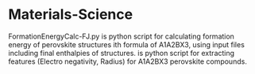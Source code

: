 # Materials-Science
FormationEnergyCalc-FJ.py is python script for calculating formation energy of perovskite structures ith formula of A1A2BX3, using input files including final enthalpies of structures.
is python script for extracting features (Electro negativity, Radius) for A1A2BX3 perovskite compounds. 
